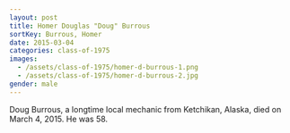 ```yaml
---
layout: post
title: Homer Douglas "Doug" Burrous
sortKey: Burrous, Homer
date: 2015-03-04
categories: class-of-1975
images:
  - /assets/class-of-1975/homer-d-burrous-1.png
  - /assets/class-of-1975/homer-d-burrous-2.jpg
gender: male
---
```

Doug Burrous, a longtime local mechanic from Ketchikan, Alaska, died on March 4, 2015.  He was 58.
